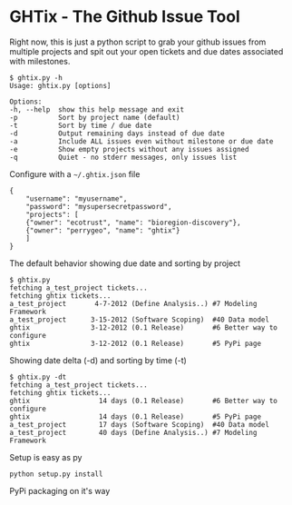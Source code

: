 # GHTix - The Github Issue Tool

Right now, this is just a python script to grab your github issues from 
multiple projects and spit out your open tickets and due dates associated with milestones.

    $ ghtix.py -h
    Usage: ghtix.py [options]

    Options:
    -h, --help  show this help message and exit
    -p          Sort by project name (default)
    -t          Sort by time / due date
    -d          Output remaining days instead of due date
    -a          Include ALL issues even without milestone or due date
    -e          Show empty projects without any issues assigned
    -q          Quiet - no stderr messages, only issues list

Configure with a `~/.ghtix.json` file

    {
        "username": "myusername",
        "password": "mysupersecretpassword",
        "projects": [
        {"owner": "ecotrust", "name": "bioregion-discovery"},
        {"owner": "perrygeo", "name": "ghtix"}
        ]
    }

The default behavior showing due date and sorting by project

    $ ghtix.py
    fetching a_test_project tickets...
    fetching ghtix tickets...
    a_test_project       4-7-2012 (Define Analysis..) #7 Modeling Framework
    a_test_project      3-15-2012 (Software Scoping)  #40 Data model 
    ghtix               3-12-2012 (0.1 Release)       #6 Better way to configure
    ghtix               3-12-2012 (0.1 Release)       #5 PyPi page

Showing date delta (-d) and sorting by time (-t)

    $ ghtix.py -dt
    fetching a_test_project tickets...
    fetching ghtix tickets...
    ghtix                 14 days (0.1 Release)       #6 Better way to configure
    ghtix                 14 days (0.1 Release)       #5 PyPi page
    a_test_project        17 days (Software Scoping)  #40 Data model 
    a_test_project        40 days (Define Analysis..) #7 Modeling Framework

Setup is easy as py

    python setup.py install 

PyPi packaging on it's way
